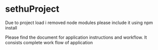 # sethuProject

Due to project load i removed node modules please include it using npm install

Please find the document for application instructions and workflow. It consists complete work flow of application
